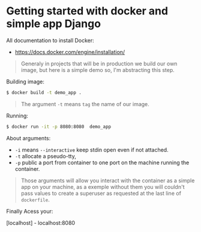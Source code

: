 # Getting started with docker and simple app Django

All documentation to install Docker: 

  - https://docs.docker.com/engine/installation/
  

> Generaly in projects that will be in production we build our own image, but
> here is a simple demo so, I'm abstracting this step.


Building image: 
```sh
$ docker build -t demo_app .
```
> The argument `-t` means `tag` the name of our image.

Running:

```sh
$ docker run -it -p 8080:8080  demo_app
``` 
 About arguments: 
  - `-i` means `--interactive` keep stdin open even if not attached.
  - `-t` allocate a pseudo-tty, 
  - `-p` public a port from container to one port on the machine running the container.

> Those arguments will allow you interact with the 
> container as a simple app on your machine, as a exemple without them you will couldn't pass values to create a superuser as requested at the last line of `dockerfile`.


Finally Acess your:

[localhost] - localhost:8080
